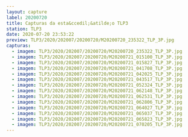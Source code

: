 ```yaml
---
layout: capture
label: 20200720
title: Capturas da esta&ccedil;&atilde;o TLP3
station: TLP3
date: 2020-07-20 23:53:22
preview: TLP3/2020/202007/20200720/M20200720_235322_TLP_3P.jpg
capturas:
  - imagem: TLP3/2020/202007/20200720/M20200720_235322_TLP_3P.jpg
  - imagem: TLP3/2020/202007/20200720/M20200721_015100_TLP_3P.jpg
  - imagem: TLP3/2020/202007/20200720/M20200721_015827_TLP_3P.jpg
  - imagem: TLP3/2020/202007/20200720/M20200721_041708_TLP_3P.jpg
  - imagem: TLP3/2020/202007/20200720/M20200721_042025_TLP_3P.jpg
  - imagem: TLP3/2020/202007/20200720/M20200721_043517_TLP_3P.jpg
  - imagem: TLP3/2020/202007/20200720/M20200721_052324_TLP_3P.jpg
  - imagem: TLP3/2020/202007/20200720/M20200721_062148_TLP_3P.jpg
  - imagem: TLP3/2020/202007/20200720/M20200721_062531_TLP_3P.jpg
  - imagem: TLP3/2020/202007/20200720/M20200721_062806_TLP_3P.jpg
  - imagem: TLP3/2020/202007/20200720/M20200721_064027_TLP_3P.jpg
  - imagem: TLP3/2020/202007/20200720/M20200721_065037_TLP_3P.jpg
  - imagem: TLP3/2020/202007/20200720/M20200721_065823_TLP_3P.jpg
  - imagem: TLP3/2020/202007/20200720/M20200721_070205_TLP_3P.jpg
---
```

